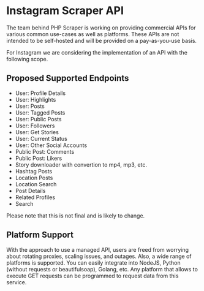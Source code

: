 # Instagram Scraper API

The team behind PHP Scraper is working on providing commercial APIs for various common use-cases as well as platforms. These APIs are not intended to be self-hosted and will be provided on a pay-as-you-use basis.

For Instagram we are considering the implementation of an API with the following scope.

## Proposed Supported Endpoints

- User: Profile Details
- User: Highlights
- User: Posts
- User: Tagged Posts
- User: Public Posts
- User: Followers
- User: Get Stories
- User: Current Status
- User: Other Social Accounts
- Public Post: Comments
- Public Post: Likers
- Story downloader with convertion to mp4, mp3, etc.
- Hashtag Posts
- Location Posts
- Location Search
- Post Details
- Related Profiles
- Search

Please note that this is not final and is likely to change.

## Platform Support

With the approach to use a managed API, users are freed from worrying about rotating proxies, scaling issues, and outages. Also, a wide range of platforms is supported. You can easily integrate into NodeJS, Python (without requests or beautifulsoap), Golang, etc. Any platform that allows to execute GET requests can be programmed to request data from this service.
